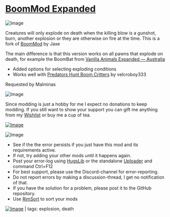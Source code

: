 # [BoomMod Expanded](https://steamcommunity.com/sharedfiles/filedetails/?id=2359846788)

![Image](https://i.imgur.com/iCj5o7O.png)

Creatures will only explode on death when the killing blow is a gunshot, burn, another explosion or they are otherwise on fire at the time. This is a fork of [BoomMod](https://steamcommunity.com/sharedfiles/filedetails/?id=1504182014) by Jaxe

The main difference is that this version works on all pawns that explode on death, for example the BoomBat from [Vanilla Animals Expanded — Australia](https://steamcommunity.com/sharedfiles/filedetails/?id=1963681588)

- Added options for selecting exploding conditions
- Works well with [Predators Hunt Boom Critters](https://steamcommunity.com/sharedfiles/filedetails/?id=2324221340) by velcroboy333

Requested by Malminas

![Image](https://i.imgur.com/Ds0rBAD.png)

Since modding is just a hobby for me I expect no donations to keep modding. If you still want to show your support you can gift me anything from my [Wishlist](https://store.steampowered.com/wishlist/id/Mlie) or buy me a cup of tea.

[![Image](https://i.imgur.com/VWG0yff.png)](https://ko-fi.com/G2G55DDYD)

![Image](https://i.imgur.com/5xwDG6H.png)



-  See if the the error persists if you just have this mod and its requirements active.
-  If not, try adding your other mods until it happens again.
-  Post your error-log using [HugsLib](https://steamcommunity.com/workshop/filedetails/?id=818773962) or the standalone [Uploader](https://steamcommunity.com/sharedfiles/filedetails/?id=2873415404) and command Ctrl+F12
-  For best support, please use the Discord-channel for error-reporting.
-  Do not report errors by making a discussion-thread, I get no notification of that.
-  If you have the solution for a problem, please post it to the GitHub repository.
-  Use [RimSort](https://github.com/RimSort/RimSort/releases/latest) to sort your mods

 

[![Image](https://img.shields.io/github/v/release/emipa606/BoomModExpanded?label=latest%20version&style=plastic&labelColor=0070cd&color=white)](https://steamcommunity.com/sharedfiles/filedetails/changelog/2359846788) | tags: explosion,  death
